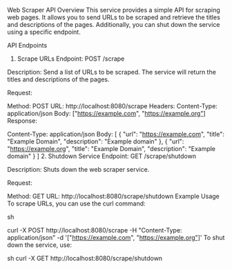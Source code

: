 Web Scraper API
Overview
This service provides a simple API for scraping web pages. It allows you to send URLs to be scraped and retrieve the titles and descriptions of the pages. Additionally, you can shut down the service using a specific endpoint.

API Endpoints
1. Scrape URLs
Endpoint: POST /scrape

Description: Send a list of URLs to be scraped. The service will return the titles and descriptions of the pages.

Request:

Method: POST
URL: http://localhost:8080/scrape
Headers:
Content-Type: application/json
Body:
["https://example.com", "https://example.org"]
Response:

Content-Type: application/json
Body:
[
  {
    "url": "https://example.com",
    "title": "Example Domain",
    "description": "Example domain"
  },
  {
    "url": "https://example.org",
    "title": "Example Domain",
    "description": "Example domain"
  }
]
2. Shutdown Service
Endpoint: GET /scrape/shutdown

Description: Shuts down the web scraper service.

Request:

Method: GET
URL: http://localhost:8080/scrape/shutdown
Example Usage
To scrape URLs, you can use the curl command:

sh

curl -X POST http://localhost:8080/scrape -H "Content-Type: application/json" -d '["https://example.com", "https://example.org"]'
To shut down the service, use:

sh
curl -X GET http://localhost:8080/scrape/shutdown


